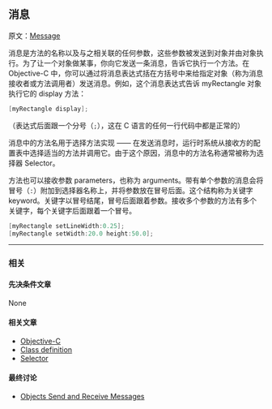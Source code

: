 ## 消息

原文：[Message](https://developer.apple.com/library/archive/documentation/General/Conceptual/DevPedia-CocoaCore/Message.html#//apple_ref/doc/uid/TP40008195-CH59-SW1)

消息是方法的名称以及与之相关联的任何参数，这些参数被发送到对象并由对象执行。为了让一个对象做某事，你向它发送一条消息，告诉它执行一个方法。在 Objective-C 中，你可以通过将消息表达式括在方括号中来给指定对象（称为消息接收者或方法调用者）发送消息。例如，这个消息表达式告诉 myRectangle 对象执行它的 display 方法：

```objectivec
[myRectangle display];
```

（表达式后面跟一个分号（`;`），这在 C 语言的任何一行代码中都是正常的）

消息中的方法名用于选择方法实现 —— 在发送消息时，运行时系统从接收方的配置表中选择适当的方法并调用它。由于这个原因，消息中的方法名称通常被称为选择器 Selector。

方法也可以接收参数 parameters，也称为 arguments。带有单个参数的消息会将冒号（`:`）附加到选择器名称上，并将参数放在冒号后面。这个结构称为关键字 keyword。关键字以冒号结尾，冒号后面跟着参数。接收多个参数的方法有多个关键字，每个关键字后面跟着一个冒号。

```objectivec
[myRectangle setLineWidth:0.25];
[myRectangle setWidth:20.0 height:50.0];
```

---

### 相关

#### 先决条件文章

None

#### 相关文章

- [Objective-C](https://developer.apple.com/library/archive/documentation/General/Conceptual/DevPedia-CocoaCore/ObjectiveC.html#//apple_ref/doc/uid/TP40008195-CH43-SW1)
- [Class definition](https://developer.apple.com/library/archive/documentation/General/Conceptual/DevPedia-CocoaCore/ClassDefinition.html#//apple_ref/doc/uid/TP40008195-CH6-SW1)
- [Selector](https://developer.apple.com/library/archive/documentation/General/Conceptual/DevPedia-CocoaCore/Selector.html#//apple_ref/doc/uid/TP40008195-CH48-SW1)

#### 最终讨论

* [Objects Send and Receive Messages](https://developer.apple.com/library/archive/documentation/Cocoa/Conceptual/ProgrammingWithObjectiveC/WorkingwithObjects/WorkingwithObjects.html#//apple_ref/doc/uid/TP40011210-CH4-SW2)